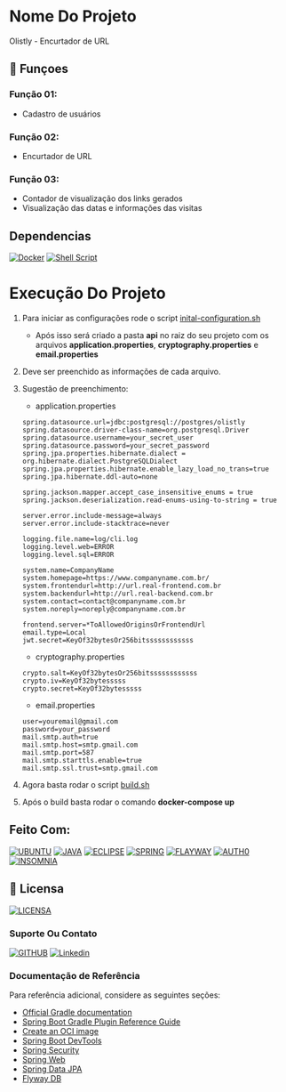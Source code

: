 # Nome Do Projeto

Olistly - Encurtador de URL

## 🔧 Funçoes

### Função 01:
- Cadastro de usuários

### Função 02:
- Encurtador de URL

### Função 03:
- Contador de visualização dos links gerados
- Visualização das datas e informações das visitas

## Dependencias 

[![Docker](https://img.shields.io/badge/Docker-0395bf?style=for-the-badge&logo=docker&logoColor=white)](https://www.docker.com/)
[![Shell Script](https://img.shields.io/badge/Shell%20Script-000000?style=for-the-badge&logo=shell&logoColor=white)](https://pt.wikipedia.org/wiki/Shell_script/)

# Execução Do Projeto

1. Para iniciar as configurações rode o script [inital-configuration.sh](inital-configuration.sh)
   * Após isso será criado a pasta **api** no raiz do seu projeto com os arquivos **application.properties**, **cryptography.properties** e **email.properties**
2. Deve ser preenchido as informações de cada arquivo.
3. Sugestão de preenchimento:
   * application.properties
   
    ```
	spring.datasource.url=jdbc:postgresql://postgres/olistly
	spring.datasource.driver-class-name=org.postgresql.Driver
	spring.datasource.username=your_secret_user
	spring.datasource.password=your_secret_password
	spring.jpa.properties.hibernate.dialect = org.hibernate.dialect.PostgreSQLDialect
	spring.jpa.properties.hibernate.enable_lazy_load_no_trans=true
	spring.jpa.hibernate.ddl-auto=none

	spring.jackson.mapper.accept_case_insensitive_enums = true 
	spring.jackson.deserialization.read-enums-using-to-string = true

	server.error.include-message=always
	server.error.include-stacktrace=never

	logging.file.name=log/cli.log
	logging.level.web=ERROR
	logging.level.sql=ERROR

	system.name=CompanyName
	system.homepage=https://www.companyname.com.br/
	system.frontendurl=http://url.real-frontend.com.br
	system.backendurl=http://url.real-backend.com.br
	system.contact=contact@companyname.com.br
	system.noreply=noreply@companyname.com.br

	frontend.server=*ToAllowedOriginsOrFrontendUrl
	email.type=Local
	jwt.secret=KeyOf32bytesOr256bitssssssssssss
    ```
    
   * cryptography.properties
   
    ```
	crypto.salt=KeyOf32bytesOr256bitssssssssssss
	crypto.iv=KeyOf32bytesssss
	crypto.secret=KeyOf32bytesssss
    ```
    
   * email.properties
   
    ```
	user=youremail@gmail.com
	password=your_password
	mail.smtp.auth=true
	mail.smtp.host=smtp.gmail.com
	mail.smtp.port=587
	mail.smtp.starttls.enable=true
	mail.smtp.ssl.trust=smtp.gmail.com
    ```
    
4. Agora basta rodar o script [build.sh](build.sh)
5. Após o build basta rodar o comando **docker-compose up**


## Feito Com:
[![UBUNTU](https://img.shields.io/badge/Ubuntu-e95420?style=for-the-badge&logo=ubuntu&logoColor=white)](https://ubuntu.com/download)
[![JAVA](https://img.shields.io/badge/Java-cc0000?style=for-the-badge&logo=java&logoColor=white)](https://www.java.com/)
[![ECLIPSE](https://img.shields.io/badge/Eclipse-2c2255?style=for-the-badge&logo=eclipse&logoColor=white)](https://www.eclipse.org/downloads/)
[![SPRING](https://img.shields.io/badge/Spring-6db33f?style=for-the-badge&logo=spring&logoColor=white)](https://spring.io/)
[![FLAYWAY](https://img.shields.io/badge/Flyway-cc0000?style=for-the-badge&logo=flyway&logoColor=white)](https://flywaydb.org/)
[![AUTH0](https://img.shields.io/badge/Auth0-000000?style=for-the-badge&logo=auth0&logoColor=white)](https://auth0.com/)
[![INSOMNIA](https://img.shields.io/badge/Insomnia-6600d8?style=for-the-badge&logo=insomnia&logoColor=white)](https://insomnia.rest/)

## 🔖 Licensa
[![LICENSA](https://img.shields.io/badge/Custom_GPL_3.0-E58080?style=for-the-badge&logo=bookstack&logoColor=white)](/LICENSE)

### Suporte Ou Contato

[![GITHUB](https://img.shields.io/badge/Github-000000?style=for-the-badge&logo=github&logoColor=white)](https://github.com/dmarlon/)
[![Linkedin](https://img.shields.io/badge/LinkedIn-0077B5?style=for-the-badge&logo=linkedin&logoColor=white)](https://www.linkedin.com/in/marlon-dauernheimer-55278073/)

### Documentação de Referência
Para referência adicional, considere as seguintes seções:

* [Official Gradle documentation](https://docs.gradle.org)
* [Spring Boot Gradle Plugin Reference Guide](https://docs.spring.io/spring-boot/docs/2.6.3/gradle-plugin/reference/html/)
* [Create an OCI image](https://docs.spring.io/spring-boot/docs/2.6.3/gradle-plugin/reference/html/#build-image)
* [Spring Boot DevTools](https://docs.spring.io/spring-boot/docs/2.6.3/reference/htmlsingle/#using-boot-devtools)
* [Spring Security](https://docs.spring.io/spring-boot/docs/2.6.3/reference/htmlsingle/#boot-features-security)
* [Spring Web](https://docs.spring.io/spring-boot/docs/2.6.3/reference/htmlsingle/#boot-features-developing-web-applications)
* [Spring Data JPA](https://docs.spring.io/spring-boot/docs/2.6.3/reference/htmlsingle/#boot-features-jpa-and-spring-data)
* [Flyway DB](https://flywaydb.org/documentation/)

